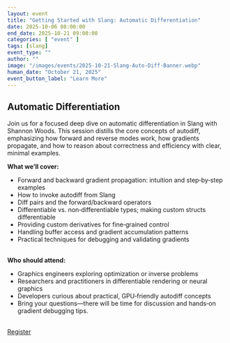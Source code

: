 ```yaml
---
layout: event
title: "Getting Started with Slang: Automatic Differentiation"
date: 2025-10-06 08:00:00
end_date: 2025-10-21 09:00:00
categories: [ "event" ]
tags: [slang]
event_type: ""
author: ""
image: "/images/events/2025-10-21-Slang-Auto-Diff-Banner.webp"
human_date: "October 21, 2025"
event_button_label: "Learn More"
---
```


## Automatic Differentiation

Join us for a focused deep dive on automatic differentiation in Slang with Shannon Woods. This session distills the core concepts of autodiff, emphasizing how forward and reverse modes work, how gradients propagate, and how to reason about correctness and efficiency with clear, minimal examples.

**What we’ll cover:**
- Forward and backward gradient propagation: intuition and step‑by‑step examples
- How to invoke autodiff from Slang
- Diff pairs and the forward/backward operators
- Differentiable vs. non‑differentiable types; making custom structs differentiable
- Providing custom derivatives for fine‑grained control
- Handling buffer access and gradient accumulation patterns
- Practical techniques for debugging and validating gradients
<br><br>

**Who should attend:**
- Graphics engineers exploring optimization or inverse problems
- Researchers and practitioners in differentiable rendering or neural graphics
- Developers curious about practical, GPU‑friendly autodiff concepts
- Bring your questions—there will be time for discussion and hands‑on gradient debugging tips.  


<p><br><a class="btn btn-primary" href="https://khronosgroup.zoom.us/webinar/register/WN_ynYZnewkRvmoM5Fgbx-iYA" target="_blank">Register</a></p>